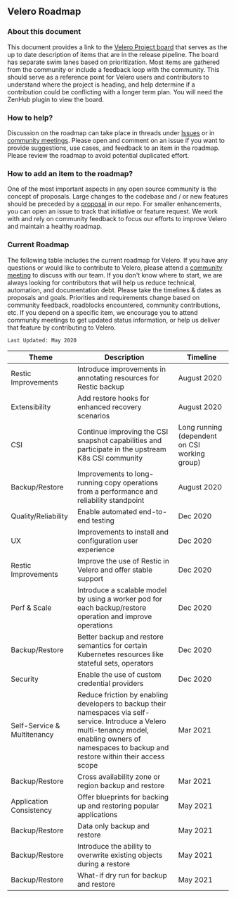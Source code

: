 ## Velero Roadmap

### About this document
This document provides a link to the [Velero Project board](https://app.zenhub.com/workspaces/velero-5c59c15e39d47b774b5864e3/board?repos=99143276,112385197,190224441,214524700,214524630,213946861) that serves as the up to date description of items that are in the release pipeline. The board has separate swim lanes based on prioritization. Most items are gathered from the community or include a feedback loop with the community. This should serve as a reference point for Velero users and contributors to understand where the project is heading, and help determine if a contribution could be conflicting with a longer term plan. You will need the ZenHub plugin to view the board.

### How to help?
Discussion on the roadmap can take place in threads under [Issues](https://github.com/j4m3s-s/velero/issues) or in [community meetings](https://velero.io/community/). Please open and comment on an issue if you want to provide suggestions, use cases, and feedback to an item in the roadmap. Please review the roadmap to avoid potential duplicated effort.

### How to add an item to the roadmap?
One of the most important aspects in any open source community is the concept of proposals. Large changes to the codebase and / or new features should be preceded by a [proposal](https://github.com/j4m3s-s/velero/blob/main/GOVERNANCE.md#proposal-process) in our repo.
For smaller enhancements, you can open an issue to track that initiative or feature request.
We work with and rely on community feedback to focus our efforts to improve Velero and maintain a healthy roadmap.

### Current Roadmap
The following table includes the current roadmap for Velero. If you have any questions or would like to contribute to Velero, please attend a [community meeting](https://velero.io/community/) to discuss with our team. If you don't know where to start, we are always looking for contributors that will help us reduce technical, automation, and documentation debt.
Please take the timelines & dates as proposals and goals. Priorities and requirements change based on community feedback, roadblocks encountered, community contributions, etc. If you depend on a specific item, we encourage you to attend community meetings to get updated status information, or help us deliver that feature by contributing to Velero.

`Last Updated: May 2020`

|Theme|Description|Timeline|
|--|--|--|
|Restic Improvements|Introduce improvements in annotating resources for Restic backup|August 2020|
|Extensibility|Add restore hooks for enhanced recovery scenarios|August 2020|
|CSI|Continue improving the CSI snapshot capabilities and participate in the upstream K8s CSI community|Long running (dependent on CSI working group)|
|Backup/Restore|Improvements to long-running copy operations from a performance and reliability standpoint|August 2020|
|Quality/Reliability| Enable automated end-to-end testing |Dec 2020|
|UX|Improvements to install and configuration user experience|Dec 2020|
|Restic Improvements|Improve the use of Restic in Velero and offer stable support|Dec 2020|
|Perf & Scale|Introduce a scalable model by using a worker pod for each backup/restore operation and improve operations|Dec 2020|
|Backup/Restore|Better backup and restore semantics for certain Kubernetes resources like stateful sets, operators|Dec 2020|
|Security|Enable the use of custom credential providers|Dec 2020|
|Self-Service & Multitenancy|Reduce friction by enabling developers to backup their namespaces via self-service. Introduce a Velero multi-tenancy model, enabling owners of namespaces to backup and restore within their access scope|Mar 2021|
|Backup/Restore|Cross availability zone or region backup and restore|Mar 2021|
|Application Consistency|Offer blueprints for backing up and restoring popular applications|May 2021|
|Backup/Restore|Data only backup and restore|May 2021|
|Backup/Restore|Introduce the ability to overwrite existing objects during a restore|May 2021|
|Backup/Restore|What-if dry run for backup and restore|May 2021|
